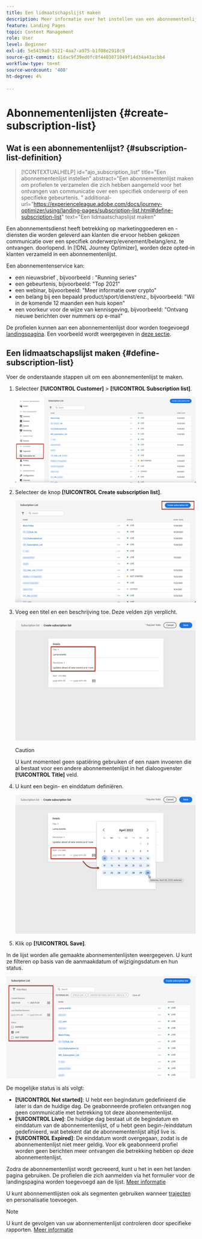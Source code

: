 ```yaml
---
title: Een lidmaatschapslijst maken
description: Meer informatie over het instellen van een abonnementenlijst in Journey Optimizer
feature: Landing Pages
topic: Content Management
role: User
level: Beginner
exl-id: 5e5419a0-5121-4aa7-a975-b1f08e2918c9
source-git-commit: 61dac9f39ed0fc8f4403071049f14d34a43acbb4
workflow-type: tm+mt
source-wordcount: '408'
ht-degree: 4%

---
```


# Abonnementenlijsten {#create-subscription-list}

## Wat is een abonnementenlijst? {#subscription-list-definition}

>[!CONTEXTUALHELP]
>id="ajo_subscription_list"
>title="Een abonnementenlijst instellen"
>abstract="Een abonnementenlijst maken om profielen te verzamelen die zich hebben aangemeld voor het ontvangen van communicatie over een specifiek onderwerp of een specifieke gebeurtenis. "
>additional-url="https://experienceleague.adobe.com/docs/journey-optimizer/using/landing-pages/subscription-list.html#define-subscription-list" text="Een lidmaatschapslijst maken"

Een abonnementsdienst heeft betrekking op marketinggoederen en -diensten die worden geleverd aan klanten die ervoor hebben gekozen communicatie over een specifiek onderwerp/evenement/belang/enz. te ontvangen. doorlopend. In [!DNL Journey Optimizer], worden deze opted-in klanten verzameld in een abonnementenlijst.

Een abonnementenservice kan:

* een nieuwsbrief , bijvoorbeeld : &quot;Running series&quot;
* een gebeurtenis, bijvoorbeeld: &quot;Top 2021&quot;
* een webinar, bijvoorbeeld: &quot;Meer informatie over crypto&quot;
* een belang bij een bepaald product/sport/dienst/enz., bijvoorbeeld: &quot;Wil in de komende 12 maanden een huis kopen&quot;
* een voorkeur voor de wijze van kennisgeving, bijvoorbeeld: &quot;Ontvang nieuwe berichten over nummers op e-mail&quot;

De profielen kunnen aan een abonnementenlijst door worden toegevoegd [landingspagina](create-lp.md). Een voorbeeld wordt weergegeven in [deze sectie](lp-use-cases.md#subscription-to-a-service).

## Een lidmaatschapslijst maken {#define-subscription-list}

Voer de onderstaande stappen uit om een abonnementenlijst te maken.

1. Selecteer **[!UICONTROL Customer]** > **[!UICONTROL Subscription list]**.

   ![](assets/lp_subscription-lists.png)

1. Selecteer de knop **[!UICONTROL Create subscription list]**.

   ![](assets/lp_create-subscription-list.png)

1. Voeg een titel en een beschrijving toe. Deze velden zijn verplicht.

   ![](assets/lp_subscription-list-name.png)

   >[!CAUTION]
   >
   >U kunt momenteel geen spatiëring gebruiken of een naam invoeren die al bestaat voor een andere abonnementenlijst in het dialoogvenster **[!UICONTROL Title]** veld.

1. U kunt een begin- en einddatum definiëren.

   ![](assets/lp_subscription-list-dates.png)

1. Klik op **[!UICONTROL Save]**.

In de lijst worden alle gemaakte abonnementenlijsten weergegeven. U kunt ze filteren op basis van de aanmaakdatum of wijzigingsdatum en hun status.

![](assets/lp_subscription-filters.png)

De mogelijke status is als volgt:

* **[!UICONTROL Not started]**: U hebt een begindatum gedefinieerd die later is dan de huidige dag. De geabonneerde profielen ontvangen nog geen communicatie met betrekking tot deze abonnementenlijst.
* **[!UICONTROL Live]**: De huidige dag bestaat uit de begindatum en einddatum van de abonnementenlijst, of u hebt geen begin-/einddatum gedefinieerd, wat betekent dat de abonnementenlijst altijd live is.
* **[!UICONTROL Expired]**: De einddatum wordt overgegaan, zodat is de abonnementenlijst niet meer geldig. Voor elk geabonneerd profiel worden geen berichten meer ontvangen die betrekking hebben op deze abonnementenlijst.

Zodra de abonnementenlijst wordt gecreeerd, kunt u het in een het landen pagina gebruiken. De profielen die zich aanmelden via het formulier voor de landingspagina worden toegevoegd aan de lijst. [Meer informatie](design-lp.md)

U kunt abonnementlijsten ook als segmenten gebruiken wanneer [trajecten](../building-journeys/journey-gs.md#jo-build) en personalisatie toevoegen.

>[!NOTE]
>
>U kunt de gevolgen van uw abonnementenlijst controleren door specifieke rapporten. [Meer informatie](../reports/subscription-report-live.md)

